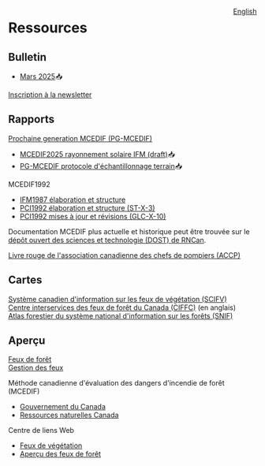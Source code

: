 <a href="https://cffdrs.github.io/website_en/resources/" target="_self" style="float: right;"> English </a>

# Ressources

## Bulletin
- [Mars 2025](../documents/Newsletter1_FR_FWI2025_final.pdf)📥

<a href="../contacter/#inscription-a-la-newsletter" target="_self">Inscription à la newsletter</a>

## Rapports
[Prochaine generation MCEDIF (PG-MCEDIF)](https://ostrnrcan-dostrncan.canada.ca/handle/1845/245411)

- [MCEDIF2025 rayonnement solaire IFM (draft)](../documents/MCEDIF2025_rayonnement-solaire-IFM.pdf)📥
- [PG-MCEDIF protocole d'échantillonnage terrain](https://ca.nfis.org/fss/fss?command=retrieveByName&fileName=Field_Guide_of_NG_Protocol_french.pdf&fileNameSpace=docs/nfi&format=xml&promptToSave=true)📥

MCEDIF1992

- [IFM1987 élaboration et structure](https://ostrnrcan-dostrncan.canada.ca/handle/1845/228434)
- [PCI1992 élaboration et structure (ST-X-3)](https://ostrnrcan-dostrncan.canada.ca/handle/1845/235421)
- [PCI1992 mises à jour et révisions (GLC-X-10)](https://ostrnrcan-dostrncan.canada.ca/handle/1845/247839)

Documentation MCEDIF plus actuelle et historique peut être trouvée sur le  
[dépôt ouvert des sciences et technologie (DOST) de RNCan](https://ostrnrcan-dostrncan.canada.ca/accueil).

[Livre rouge de l'association canadienne des chefs de pompiers (ACCP)](https://cafc.ca/page/redbook2021fr)

## Cartes
[Système canadien d'information sur les feux de végétation (SCIFV)](https://cwfis.cfs.nrcan.gc.ca/accueil)  
[Centre interservices des feux de forêt du Canada (CIFFC)](https://ciffc.ca) (en anglais)  
[Atlas forestier du système national d'information sur les forêts (SNIF)](https://ca.nfis.org/map/atlas.html?language=fr)

## Aperçu
[Feux de forêt](https://ressources-naturelles.canada.ca/forets-foresterie/feux-vegetation/feux-foret)  
[Gestion des feux](https://ressources-naturelles.canada.ca/forets-foresterie/insectes-perturbations-forets/gestion-feux)

Méthode canadienne d'évaluation des dangers d'incendie de forêt (MCEDIF)

- [Gouvernement du Canada](https://ressources-naturelles.canada.ca/forets-foresterie/feux-vegetation/methode-canadienne-evaluation-dangers-incendie-foret)  
- [Ressources naturelles Canada](https://cwfis.cfs.nrcan.gc.ca/renseignements/sommaire/fdr)

Centre de liens Web

- [Feux de végétation](https://ressources-naturelles.canada.ca/forets-foresterie/feux-vegetation)  
- [Aperçu des feux de forêt](https://www.canada.ca/fr/securite-publique-canada/campagnes/feux-de-foret.html)
